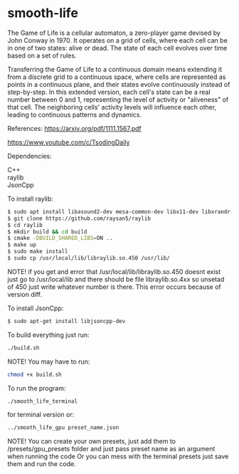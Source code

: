 # smooth-life
The Game of Life is a cellular automaton, a zero-player game devised by John Conway in 1970. It operates on a grid of cells, where each cell can be in one of two states: alive or dead. The state of each cell evolves over time based on a set of rules.

Transferring the Game of Life to a continuous domain means extending it from a discrete grid to a continuous space, where cells are represented as points in a continuous plane, and their states evolve continuously instead of step-by-step. In this extended version, each cell's state can be a real number between 0 and 1, representing the level of activity or "aliveness" of that cell. The neighboring cells' activity levels will influence each other, leading to continuous patterns and dynamics.

References:
https://arxiv.org/pdf/1111.1567.pdf

https://www.youtube.com/c/TsodingDaily

Dependencies: 

C++  
raylib  
JsonCpp  

To install raylib:
```bash
$ sudo apt install libasound2-dev mesa-common-dev libx11-dev libxrandr-dev libxi-dev xorg-dev libgl1-mesa-dev libglu1-mesa-dev
$ git clone https://github.com/raysan5/raylib
$ cd raylib
$ mkdir build && cd build
$ cmake -DBUILD_SHARED_LIBS=ON ..
$ make up
$ sudo make install
$ sudo cp /usr/local/lib/libraylib.so.450 /usr/lib/
```
NOTE! if you get and error that /usr/local/lib/libraylib.so.450 doesnt exist just go to /usr/local/lib and there should be file libraylib.so.4xx so unsetad of 450 just write whatever number is there. This error occurs because of version diff.

To install JsonCpp:
```bash
$ sudo apt-get install libjsoncpp-dev
```
To build everything just run:
```bash
./build.sh
```
NOTE! You may have to run:
```bash
chmod +x build.sh
```
To run the program:
```bash
./smooth_life_terminal
```
for terminal version or:
```bash
../smooth_life_gpu preset_name.json
```
NOTE! You can create your own presets, just add them to /presets/gpu_presets folder and just pass preset name as an argument when running the code Or  you can mess with the terminal presets just save them and run the code.


